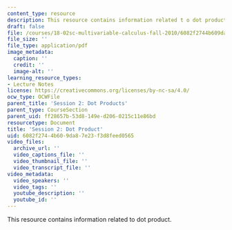 ```yaml
---
content_type: resource
description: This resource contains information related t o dot product.
draft: false
file: /courses/18-02sc-multivariable-calculus-fall-2010/6082f2744b609da87e23f3d8feed0565_MIT18_02SC_notes_1.pdf
file_size: ''
file_type: application/pdf
image_metadata:
  caption: ''
  credit: ''
  image-alt: ''
learning_resource_types:
- Lecture Notes
license: https://creativecommons.org/licenses/by-nc-sa/4.0/
ocw_type: OCWFile
parent_title: 'Session 2: Dot Products'
parent_type: CourseSection
parent_uid: ff28657b-53d8-149e-d206-0215c11e86bd
resourcetype: Document
title: 'Session 2: Dot Product'
uid: 6082f274-4b60-9da8-7e23-f3d8feed0565
video_files:
  archive_url: ''
  video_captions_file: ''
  video_thumbnail_file: ''
  video_transcript_file: ''
video_metadata:
  video_speakers: ''
  video_tags: ''
  youtube_description: ''
  youtube_id: ''
---
```

This resource contains information related to dot product.